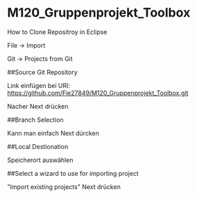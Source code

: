 # M120_Gruppenprojekt_Toolbox

How to Clone Repositroy in Eclipse

File -> Import

Git -> Projects from Git

##Source Git Repository

Link einfügen bei URI: https://github.com/Fie27849/M120_Gruppenprojekt_Toolbox.git

Nacher Next drücken

##Branch Selection

Kann man einfach Next dürcken

##Local Destionation

Speicherort auswählen

##Select a wizard to use for importing project

"Import existing projects"
Next drücken
